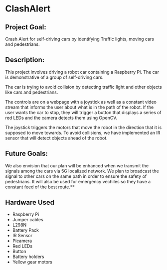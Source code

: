 # ClashAlert

## Project Goal:

Crash Alert for self-driving cars by identifying Traffic lights, moving cars and pedestrians.

## Description: 

This project involves driving a robot car containing a Raspberry Pi. The car is demonstrative of a group of self-driving cars. 

The car is trying to avoid collision by detecting traffic light and other objects like cars and pedestrians.

The controls are on a webpage with a joystick as well as a constant video stream that informs the user about what is in the path of the robot. If the user wants the car to stop, they will trigger a button that displays a series of red LEDs and the camera detects them using OpenCV. 

The joystick triggers the motors that move the robot in the direction that it is supposed to move towards. To avoid collisions, we have implemented an IR sensor that will detect objects ahead of the robot.

## Future Goals: 

We also envision that our plan will be enhanced when we transmit the signals among the cars via 5G localized network. We plan to broadcast the signal to other cars on the same path in order to ensure the safety of pedestrians. It will also be used for emergency vechiles so they have a constant feed of the best route.** 

## Hardware Used

- Raspberry Pi
- Jumper cables
- L298N
- Battery Pack
- IR Sensor
- Picamera
- Red LEDs
- Button
- Battery holders
- Yellow gear motors
